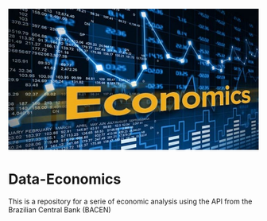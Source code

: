 <p align="center">
  <img src="Economics.jpg" >
</p>


# Data-Economics

This is a repository for a serie of economic analysis using the API from the Brazilian Central Bank (BACEN)

